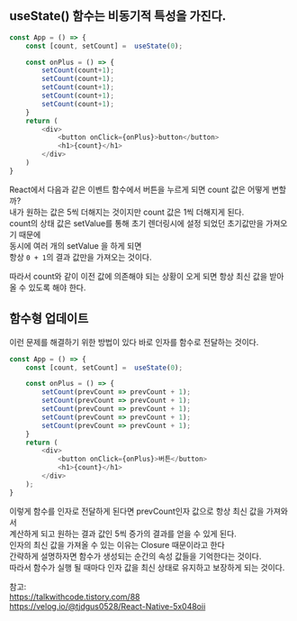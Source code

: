 ## useState() 함수는 비동기적 특성을 가진다.

```js
const App = () => {
    const [count, setCount] =  useState(0);

    const onPlus = () => {
        setCount(count+1);
        setCount(count+1);
        setCount(count+1);
        setCount(count+1);
        setCount(count+1);
    }
	return (
		<div>
            <button onClick={onPlus}>button</button>
            <h1>{count}</h1>
        </div>
	)
}
```

React에서 다음과 같은 이벤트 함수에서 버튼을 누르게 되면 count 값은 어떻게 변할까?     
내가 원하는 값은 5씩 더해지는 것이지만 count 값은 1씩 더해지게 된다.    
count의 상태 값은 setValue를 통해 초기 렌더링시에 설정 되었던 초기값만을 가져오기 때문에    
동시에 여러 개의 setValue 을 하게 되면        
항상 ```0 + 1```의 결과 값만을 가져오는 것이다.     

따라서 count와 같이 이전 값에 의존해야 되는 상황이 오게 되면
항상 최신 값을 받아 올 수 있도록 해야 한다.



## 함수형 업데이트

이런 문제를 해결하기 위한 방법이 있다 바로 인자를 함수로 전달하는 것이다.

```js
const App = () => {
    const [count, setCount] =  useState(0);

    const onPlus = () => {
        setCount(prevCount => prevCount + 1);
        setCount(prevCount => prevCount + 1);
        setCount(prevCount => prevCount + 1);
        setCount(prevCount => prevCount + 1);
        setCount(prevCount => prevCount + 1);
    }
    return (
        <div>
            <button onClick={onPlus}>버튼</button>
            <h1>{count}</h1>
        </div>
    );
}
```

이렇게 함수를 인자로 전달하게 된다면 prevCount인자 값으로 항상 최신 값을 가져와서         
계산하게 되고 원하는 결과 값인 5씩 증가의 결과를 얻을 수 있게 된다.           
인자의 최신 값을 가져올 수 있는 이유는 Closure 때문이라고 한다           
간략하게 설명하자면 함수가 생성되는 순간의 속성 값들을 기억한다는 것이다.        
따라서 함수가 실행 될 때마다 인자 값을 최신 상태로 유지하고 보장하게 되는 것이다.            

참고:          
https://talkwithcode.tistory.com/88          
https://velog.io/@tjdgus0528/React-Native-5x048oii
